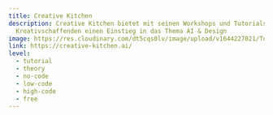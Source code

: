 ```yaml
---
title: Creative Kitchen
description: Creative Kitchen bietet mit seinen Workshops und Tutorials,
  Kreativschaffenden einen Einstieg in das Thema AI & Design
image: https://res.cloudinary.com/dt5cqs0lv/image/upload/v1644227021/Tools/Wissen/Screenshot_2022-02-07_at_10-37-47_aiXDesign_xh9aw5.jpg
link: https://creative-kitchen.ai/
level:
  - tutorial
  - theory
  - no-code
  - low-code
  - high-code
  - free
---
```

